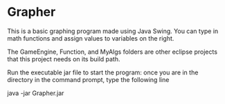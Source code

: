 # Grapher
This is a basic graphing program made using Java Swing. You can type in math functions and assign values to variables on the right.

The GameEngine, Function, and MyAlgs folders are other eclipse projects that this project needs on its build path.

Run the executable jar file to start the program: once you are in the directory in the command prompt, type the following line

java -jar Grapher.jar
